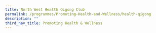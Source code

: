 ```yaml
---
title: North West Health Qigong Club
permalink: /programmes/Promoting-Health-and-Wellness/health-qigong
description: ""
third_nav_title: Promoting Health & Wellness
---
```

